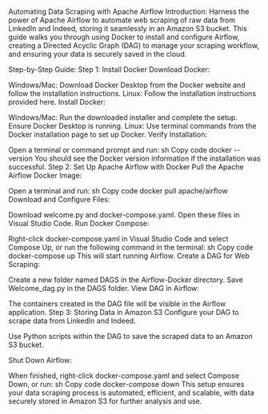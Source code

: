 Automating Data Scraping with Apache Airflow
Introduction:
Harness the power of Apache Airflow to automate web scraping of raw data from LinkedIn and Indeed, storing it seamlessly in an Amazon S3 bucket. This guide walks you through using Docker to install and configure Airflow, creating a Directed Acyclic Graph (DAG) to manage your scraping workflow, and ensuring your data is securely saved in the cloud.

Step-by-Step Guide:
Step 1: Install Docker
Download Docker:

Windows/Mac: Download Docker Desktop from the Docker website and follow the installation instructions.
Linux: Follow the installation instructions provided here.
Install Docker:

Windows/Mac: Run the downloaded installer and complete the setup. Ensure Docker Desktop is running.
Linux: Use terminal commands from the Docker installation page to set up Docker.
Verify Installation:

Open a terminal or command prompt and run:
sh
Copy code
docker --version
You should see the Docker version information if the installation was successful.
Step 2: Set Up Apache Airflow with Docker
Pull the Apache Airflow Docker Image:

Open a terminal and run:
sh
Copy code
docker pull apache/airflow
Download and Configure Files:

Download welcome.py and docker-compose.yaml.
Open these files in Visual Studio Code.
Run Docker Compose:

Right-click docker-compose.yaml in Visual Studio Code and select Compose Up, or run the following command in the terminal:
sh
Copy code
docker-compose up
This will start running Airflow.
Create a DAG for Web Scraping:

Create a new folder named DAGS in the Airflow-Docker directory.
Save Welcome_dag.py in the DAGS folder.
View DAG in Airflow:

The containers created in the DAG file will be visible in the Airflow application.
Step 3: Storing Data in Amazon S3
Configure your DAG to scrape data from LinkedIn and Indeed.

Use Python scripts within the DAG to save the scraped data to an Amazon S3 bucket.

Shut Down Airflow:

When finished, right-click docker-compose.yaml and select Compose Down, or run:
sh
Copy code
docker-compose down
This setup ensures your data scraping process is automated, efficient, and scalable, with data securely stored in Amazon S3 for further analysis and use.
